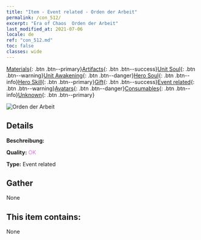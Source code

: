 ```yaml
---
title: "Item - Event related - Orden der Arbeit"
permalink: /con_512/
excerpt: "Era of Chaos  Orden der Arbeit"
last_modified_at: 2021-07-06
locale: de
ref: "con_512.md"
toc: false
classes: wide
---
```

 [Materials](/ItemsDE/){: .btn .btn--primary}[Artifacts](/ItemsDE/Artifacts/){: .btn .btn--success}[Unit Soul](/ItemsDE/UnitSoul/){: .btn .btn--warning}[Unit Awakening](/ItemsDE/UnitAwakening/){: .btn .btn--danger}[Hero Soul](/ItemsDE/HeroSoul/){: .btn .btn--info}[Hero Skill](/ItemsDE/HeroSkill/){: .btn .btn--primary}[Gift](/ItemsDE/Gift/){: .btn .btn--success}[Event related](/ItemsDE/Events/){: .btn .btn--warning}[Avatars](/ItemsDE/Avatars/){: .btn .btn--danger}[Consumables](/ItemsDE/Consumables/){: .btn .btn--info}[Unknown](/ItemsDE/Unknown/){: .btn .btn--primary}

 ![Orden der Arbeit](/images/t/i_10002.png)

## Details
 **Beschreibung:** 

 **Quality:** <span style="color: #DA70D6">OK</span>

 **Type:** Event related

## Gather

  None

## This item contains:

  None

